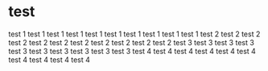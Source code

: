 # test
test 1
test 1
test 1
test 1
test 1
test 1
test 1
test 1
test 1
test 1
test 2
test 2
test 2
test 2
test 2
test 2
test 2
test 2
test 2
test 2
test 2
test 3
test 3
test 3
test 3
test 3
test 3
test 3
test 3
test 3
test 3
test 4
test 4
test 4
test 4
test 4
test 4
test 4
test 4
test 4
test 4

